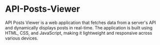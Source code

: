 # API-Posts-Viewer
API Posts Viewer is a web application that fetches data from a server's API and dynamically displays posts in real-time. The application is built using HTML, CSS, and JavaScript, making it lightweight and responsive across various devices.
